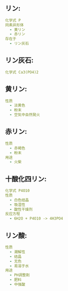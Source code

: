 ## リン:

```yaml
化学式 P
同素异形体
  - 黄リン
  - 赤リン
存在于
  - リン灰石

```

## リン灰石:

```yaml
化学式 Ca3(PO4)2

```

## 黄リン:

```yaml
性质
  - 淡黄色
  - 粉末
  - 空気中自然発火

```

## 赤リン:

```yaml
性质
  - 赤褐色
  - 粉末
用途
  - 火柴

```

## 十酸化四リン:

```yaml
化学式 P4O10
性质
  - 白色结晶
  - 吸湿性
  - 酸性干燥剂
反应方程
  - 6H2O + P4O10 -> 4H3PO4

```

## リン酸:

```yaml
性质
  - 潮解性
  - 结晶
  - 无色
  - 易溶于水
用途
  - PH调整剤
  - 肥料
  - 中强酸
```